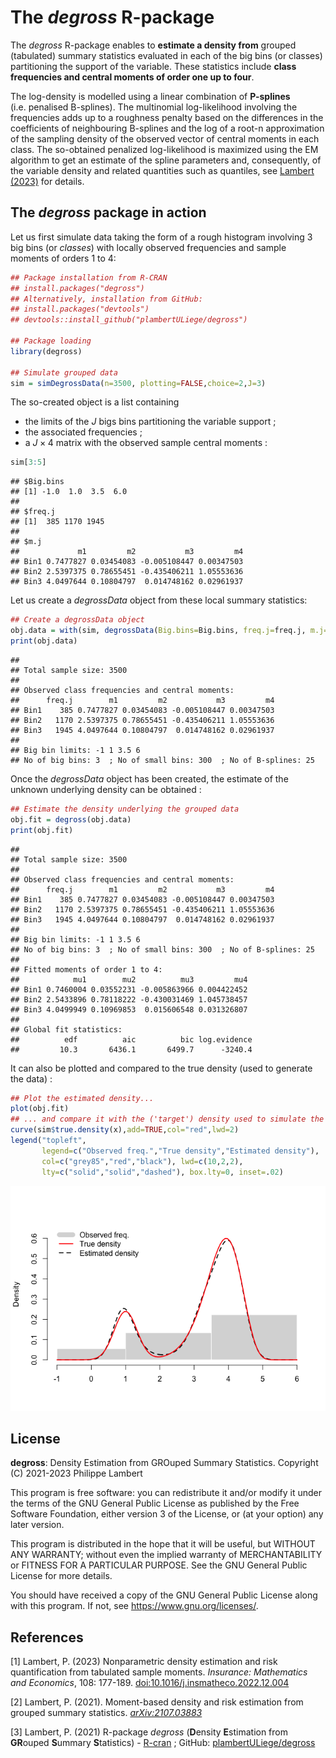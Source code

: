 The *degross* R-package
================

The *degross* R-package enables to **estimate a density from** grouped
(tabulated) summary statistics evaluated in each of the big bins (or
classes) partitioning the support of the variable. These statistics
include **class frequencies and central moments of order one up to
four**.

The log-density is modelled using a linear combination of **P-splines**
(i.e. penalised B-splines). The multinomial log-likelihood involving the
frequencies adds up to a roughness penalty based on the differences in
the coefficients of neighbouring B-splines and the log of a root-n
approximation of the sampling density of the observed vector of central
moments in each class. The so-obtained penalized log-likelihood is
maximized using the EM algorithm to get an estimate of the spline
parameters and, consequently, of the variable density and related
quantities such as quantiles, see [Lambert
(2023)](http://doi.org/10.1016/j.insmatheco.2022.12.004) for details.

## The *degross* package in action

Let us first simulate data taking the form of a rough histogram
involving 3 big bins (or *classes*) with locally observed frequencies
and sample moments of orders 1 to 4:

``` r
## Package installation from R-CRAN
## install.packages("degross")
## Alternatively, installation from GitHub:
## install.packages("devtools")
## devtools::install_github("plambertULiege/degross")

## Package loading
library(degross)

## Simulate grouped data
sim = simDegrossData(n=3500, plotting=FALSE,choice=2,J=3)
```

The so-created object is a list containing

- the limits of the $J$ bigs bins partitioning the variable support ;
- the associated frequencies ;
- a $J\times 4$ matrix with the observed sample central moments :

``` r
sim[3:5]
```

    ## $Big.bins
    ## [1] -1.0  1.0  3.5  6.0
    ## 
    ## $freq.j
    ## [1]  385 1170 1945
    ## 
    ## $m.j
    ##             m1         m2           m3         m4
    ## Bin1 0.7477827 0.03454083 -0.005108447 0.00347503
    ## Bin2 2.5397375 0.78655451 -0.435406211 1.05553636
    ## Bin3 4.0497644 0.10804797  0.014748162 0.02961937

Let us create a *degrossData* object from these local summary
statistics:

``` r
## Create a degrossData object
obj.data = with(sim, degrossData(Big.bins=Big.bins, freq.j=freq.j, m.j=m.j))
print(obj.data)
```

    ## 
    ## Total sample size: 3500 
    ## 
    ## Observed class frequencies and central moments:
    ##      freq.j        m1         m2           m3         m4
    ## Bin1    385 0.7477827 0.03454083 -0.005108447 0.00347503
    ## Bin2   1170 2.5397375 0.78655451 -0.435406211 1.05553636
    ## Bin3   1945 4.0497644 0.10804797  0.014748162 0.02961937
    ## 
    ## Big bin limits: -1 1 3.5 6 
    ## No of big bins: 3  ; No of small bins: 300  ; No of B-splines: 25

Once the *degrossData* object has been created, the estimate of the
unknown underlying density can be obtained :

``` r
## Estimate the density underlying the grouped data
obj.fit = degross(obj.data)
print(obj.fit)
```

    ## 
    ## Total sample size: 3500 
    ## 
    ## Observed class frequencies and central moments:
    ##      freq.j        m1         m2           m3         m4
    ## Bin1    385 0.7477827 0.03454083 -0.005108447 0.00347503
    ## Bin2   1170 2.5397375 0.78655451 -0.435406211 1.05553636
    ## Bin3   1945 4.0497644 0.10804797  0.014748162 0.02961937
    ## 
    ## Big bin limits: -1 1 3.5 6 
    ## No of big bins: 3  ; No of small bins: 300  ; No of B-splines: 25 
    ## 
    ## Fitted moments of order 1 to 4:
    ##            mu1        mu2          mu3         mu4
    ## Bin1 0.7460004 0.03552231 -0.005863966 0.004422452
    ## Bin2 2.5433896 0.78118222 -0.430031469 1.045738457
    ## Bin3 4.0499949 0.10969853  0.015606548 0.031326807
    ## 
    ## Global fit statistics:
    ##          edf          aic          bic log.evidence 
    ##         10.3       6436.1       6499.7      -3240.4

It can also be plotted and compared to the true density (used to
generate the data) :

``` r
## Plot the estimated density...
plot(obj.fit)
## ... and compare it with the ('target') density used to simulate the data
curve(sim$true.density(x),add=TRUE,col="red",lwd=2)
legend("topleft",
       legend=c("Observed freq.","True density","Estimated density"),
       col=c("grey85","red","black"), lwd=c(10,2,2),
       lty=c("solid","solid","dashed"), box.lty=0, inset=.02)
```

![](man/figures/degross2b-1.png)<!-- -->

## License

**degross**: Density Estimation from GROuped Summary Statistics.
Copyright (C) 2021-2023 Philippe Lambert

This program is free software: you can redistribute it and/or modify it
under the terms of the GNU General Public License as published by the
Free Software Foundation, either version 3 of the License, or (at your
option) any later version.

This program is distributed in the hope that it will be useful, but
WITHOUT ANY WARRANTY; without even the implied warranty of
MERCHANTABILITY or FITNESS FOR A PARTICULAR PURPOSE. See the GNU General
Public License for more details.

You should have received a copy of the GNU General Public License along
with this program. If not, see <https://www.gnu.org/licenses/>.

## References

\[1\] Lambert, P. (2023) Nonparametric density estimation and risk
quantification from tabulated sample moments. *Insurance: Mathematics and
Economics*, 108: 177-189.
[doi:10.1016/j.insmatheco.2022.12.004](http://doi.org/10.1016/j.insmatheco.2022.12.004)

\[2\] Lambert, P. (2021). Moment-based density and risk estimation from
grouped summary statistics.
[*arXiv:2107.03883*](https://arxiv.org/abs/2107.03883)

\[3\] Lambert, P. (2021) R-package *degross* (**D**ensity
**E**stimation from **GR**ouped **S**ummary **S**tatistics) -
[R-cran](https://CRAN.R-project.org/package=degross) ; GitHub:
[plambertULiege/degross](https://github.com/plambertULiege/degross)
